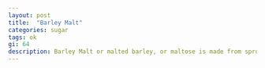 ```yaml
---
layout: post
title:  "Barley Malt"
categories: sugar
tags: ok
gi: 64
description: Barley Malt or malted barley, or maltose is made from sprouted barley or grain. It is half as sweet as refined sugar. It contains B vitamins, minerals, some fiber and protein.
---
```


